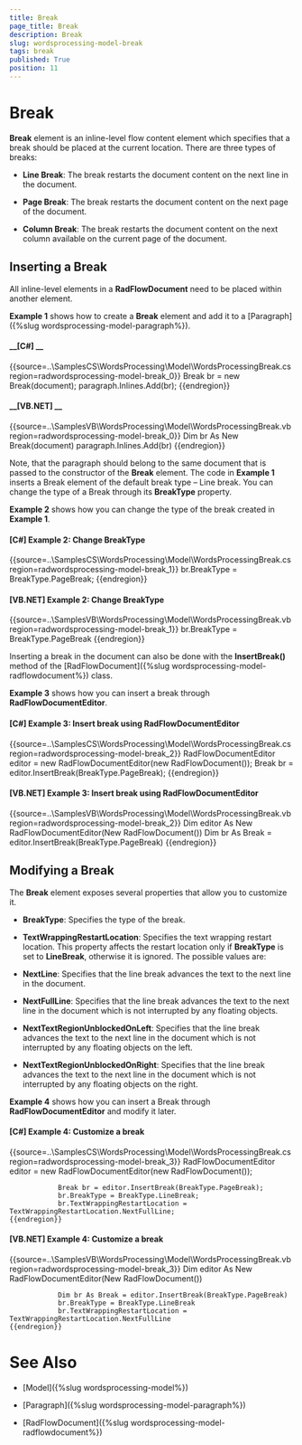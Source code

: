 ```yaml
---
title: Break
page_title: Break
description: Break
slug: wordsprocessing-model-break
tags: break
published: True
position: 11
---
```


# Break



__Break__ element is an inline-level flow content element which specifies that a break should be placed at the current location. There are three types of breaks:
      

* __Line Break__: The break restarts the document content on the next line in the document.
          

* __Page Break__: The break restarts the document content on the next page of the document.
          

* __Column Break__: The break restarts the document content on the next column available on the current page of the document.
          

## Inserting a Break

All inline-level elements in a __RadFlowDocument__ need to be placed within another element.
        

__Example 1__ shows how to create a __Break__ element and add it to a [Paragraph]({%slug wordsprocessing-model-paragraph%}).
        

#### __[C#] __

{{source=..\SamplesCS\WordsProcessing\Model\WordsProcessingBreak.cs region=radwordsprocessing-model-break_0}}
	            Break br = new Break(document);
	            paragraph.Inlines.Add(br);
	{{endregion}}



#### __[VB.NET] __

{{source=..\SamplesVB\WordsProcessing\Model\WordsProcessingBreak.vb region=radwordsprocessing-model-break_0}}
	            Dim br As New Break(document)
	            paragraph.Inlines.Add(br)
	{{endregion}}



Note, that the paragraph should belong to the same document that is passed to the constructor of the __Break__ element. The code in __Example 1__ inserts a Break element of the default break type – Line break. You can change the type of a Break through its __BreakType__ property.
        

__Example 2__ shows how you can change the type of the break created in __Example 1__.
        

#### __[C#] Example 2: Change BreakType__

{{source=..\SamplesCS\WordsProcessing\Model\WordsProcessingBreak.cs region=radwordsprocessing-model-break_1}}
	            br.BreakType = BreakType.PageBreak;
	{{endregion}}



#### __[VB.NET] Example 2: Change BreakType__

{{source=..\SamplesVB\WordsProcessing\Model\WordsProcessingBreak.vb region=radwordsprocessing-model-break_1}}
	            br.BreakType = BreakType.PageBreak
	{{endregion}}



Inserting a break in the document can also be done with the __InsertBreak()__ method of the [RadFlowDocument]({%slug wordsprocessing-model-radflowdocument%}) class.
        

__Example 3__ shows how you can insert a break through __RadFlowDocumentEditor__.
        

#### __[C#] Example 3: Insert break using RadFlowDocumentEditor__

{{source=..\SamplesCS\WordsProcessing\Model\WordsProcessingBreak.cs region=radwordsprocessing-model-break_2}}
	            RadFlowDocumentEditor editor = new RadFlowDocumentEditor(new RadFlowDocument());
	            Break br = editor.InsertBreak(BreakType.PageBreak);
	{{endregion}}



#### __[VB.NET] Example 3: Insert break using RadFlowDocumentEditor__

{{source=..\SamplesVB\WordsProcessing\Model\WordsProcessingBreak.vb region=radwordsprocessing-model-break_2}}
	            Dim editor As New RadFlowDocumentEditor(New RadFlowDocument())
	            Dim br As Break = editor.InsertBreak(BreakType.PageBreak)
	{{endregion}}



## Modifying a Break

The __Break__ element exposes several properties that allow you to customize it.
        

* __BreakType__: Specifies the type of the break.
            

* __TextWrappingRestartLocation__: Specifies the text wrapping restart location. This property affects the restart location only if __BreakType__ is set to __LineBreak__, otherwise it is ignored. The possible values are:
            

* __NextLine__: Specifies that the line break advances the text to the next line in the document.
                

* __NextFullLine__: Specifies that the line break advances the text to the next line in the document which is not interrupted by any floating objects.
                

* __NextTextRegionUnblockedOnLeft__: Specifies that the line break advances the text to the next line in the document which is not interrupted by any floating objects on the left.
                

* __NextTextRegionUnblockedOnRight__: Specifies that the line break advances the text to the next line in the document which is not interrupted by any floating objects on the right.
                

__Example 4__ shows how you can insert a Break through __RadFlowDocumentEditor__ and modify it later.
        

#### __[C#] Example 4: Customize a break__

{{source=..\SamplesCS\WordsProcessing\Model\WordsProcessingBreak.cs region=radwordsprocessing-model-break_3}}
	            RadFlowDocumentEditor editor = new RadFlowDocumentEditor(new RadFlowDocument());
	
	            Break br = editor.InsertBreak(BreakType.PageBreak);
	            br.BreakType = BreakType.LineBreak;
	            br.TextWrappingRestartLocation = TextWrappingRestartLocation.NextFullLine;
	{{endregion}}



#### __[VB.NET] Example 4: Customize a break__

{{source=..\SamplesVB\WordsProcessing\Model\WordsProcessingBreak.vb region=radwordsprocessing-model-break_3}}
	            Dim editor As New RadFlowDocumentEditor(New RadFlowDocument())
	
	            Dim br As Break = editor.InsertBreak(BreakType.PageBreak)
	            br.BreakType = BreakType.LineBreak
	            br.TextWrappingRestartLocation = TextWrappingRestartLocation.NextFullLine
	{{endregion}}



# See Also

 * [Model]({%slug wordsprocessing-model%})

 * [Paragraph]({%slug wordsprocessing-model-paragraph%})

 * [RadFlowDocument]({%slug wordsprocessing-model-radflowdocument%})
